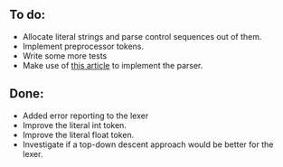 ## To do:
- Allocate literal strings and parse control sequences out of them.
- Implement preprocessor tokens.
- Write some more tests
- Make use of [this article](https://en.wikipedia.org/wiki/Recursive_descent_parser) to implement the parser.

## Done:
- Added error reporting to the lexer
- Improve the literal int token.
- Improve the literal float token.
- Investigate if a top-down descent approach would be better for the lexer.
